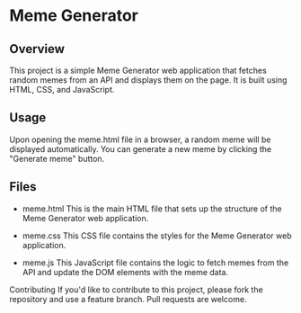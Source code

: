 # Meme Generator
## Overview
This project is a simple Meme Generator web application that fetches random memes from an API 
and displays them on the page. It is built using HTML, CSS, and JavaScript.

## Usage
Upon opening the meme.html file in a browser, a random meme will be displayed automatically. You can generate a new meme by clicking the "Generate meme" button.

## Files
* meme.html
This is the main HTML file that sets up the structure of the Meme Generator web application.

* meme.css
This CSS file contains the styles for the Meme Generator web application.

* meme.js
This JavaScript file contains the logic to fetch memes from the API and update the DOM elements with the meme data.

Contributing
If you'd like to contribute to this project, please fork the repository and use a feature branch. Pull requests are welcome.
